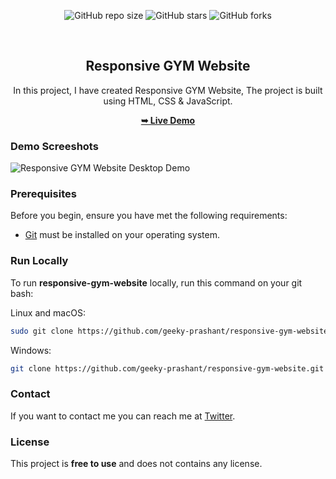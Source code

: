 <div align="center">
  
  ![GitHub repo size](https://img.shields.io/github/repo-size/geeky-prashant/responsive-gym-website)
  ![GitHub stars](https://img.shields.io/github/stars/geeky-prashant/responsive-gym-website)
  ![GitHub forks](https://img.shields.io/github/forks/geeky-prashant/responsive-gym-website?style=social)
 
  <br />

  <h2 align="center">Responsive GYM Website</h2>

  In this project, I have created Responsive GYM Website, The project is built using HTML, CSS & JavaScript.

  <a href="https://geeky-prashant.github.io/responsive-gym-website/"><strong>➥ Live Demo</strong></a>

</div>

### Demo Screeshots

![Responsive GYM Website Desktop Demo](./readme-images/Responsive-GYM-Website.png "Desktop Demo")

### Prerequisites

Before you begin, ensure you have met the following requirements:

* [Git](https://git-scm.com/downloads "Download Git") must be installed on your operating system.

### Run Locally

To run **responsive-gym-website** locally, run this command on your git bash:

Linux and macOS:

```bash
sudo git clone https://github.com/geeky-prashant/responsive-gym-website.git
```

Windows:

```bash
git clone https://github.com/geeky-prashant/responsive-gym-website.git
```

### Contact

If you want to contact me you can reach me at [Twitter](https://www.twitter.com/geekyprashant).

### License

This project is **free to use** and does not contains any license.
